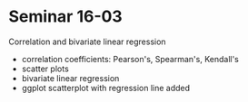 # Seminar 16-03

Correlation and bivariate linear regression

* correlation coefficients: Pearson's, Spearman's, Kendall's
* scatter plots
* bivariate linear regression
* ggplot scatterplot with regression line added
